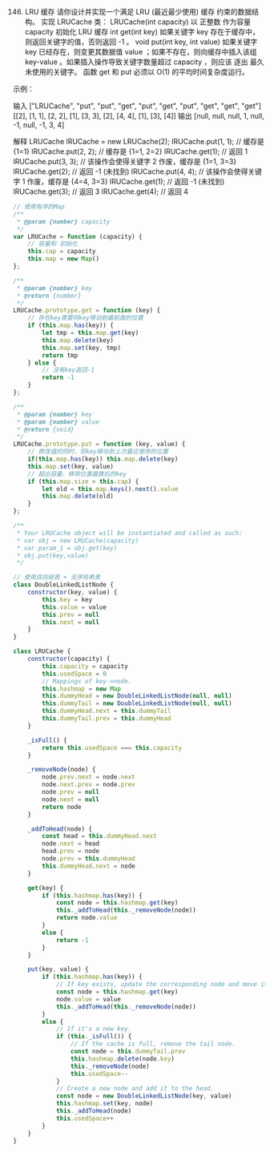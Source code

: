 146. LRU 缓存
请你设计并实现一个满足  LRU (最近最少使用) 缓存 约束的数据结构。
实现 LRUCache 类：
LRUCache(int capacity) 以 正整数 作为容量 capacity 初始化 LRU 缓存
int get(int key) 如果关键字 key 存在于缓存中，则返回关键字的值，否则返回 -1 。
void put(int key, int value) 如果关键字 key 已经存在，则变更其数据值 value ；如果不存在，则向缓存中插入该组 key-value 。如果插入操作导致关键字数量超过 capacity ，则应该 逐出 最久未使用的关键字。
函数 get 和 put 必须以 O(1) 的平均时间复杂度运行。

 

示例：

输入
["LRUCache", "put", "put", "get", "put", "get", "put", "get", "get", "get"]
[[2], [1, 1], [2, 2], [1], [3, 3], [2], [4, 4], [1], [3], [4]]
输出
[null, null, null, 1, null, -1, null, -1, 3, 4]

解释
LRUCache lRUCache = new LRUCache(2);
lRUCache.put(1, 1); // 缓存是 {1=1}
lRUCache.put(2, 2); // 缓存是 {1=1, 2=2}
lRUCache.get(1);    // 返回 1
lRUCache.put(3, 3); // 该操作会使得关键字 2 作废，缓存是 {1=1, 3=3}
lRUCache.get(2);    // 返回 -1 (未找到)
lRUCache.put(4, 4); // 该操作会使得关键字 1 作废，缓存是 {4=4, 3=3}
lRUCache.get(1);    // 返回 -1 (未找到)
lRUCache.get(3);    // 返回 3
lRUCache.get(4);    // 返回 4

```js
// 使用有序的Map
/**
 * @param {number} capacity
 */
var LRUCache = function (capacity) {
    // 容量和 初始化
    this.cap = capacity
    this.map = new Map()
};

/** 
 * @param {number} key
 * @return {number}
 */
LRUCache.prototype.get = function (key) {
    // 存在key需要将key移动到最前面的位置
    if (this.map.has(key)) {
        let tmp = this.map.get(key)
        this.map.delete(key)
        this.map.set(key, tmp)
        return tmp
    } else {
        // 没有key返回-1
        return -1
    }
};

/** 
 * @param {number} key 
 * @param {number} value
 * @return {void}
 */
LRUCache.prototype.put = function (key, value) {
    // 修改值的同时，将key移动到上次最近使用的位置
    if(this.map.has(key)) this.map.delete(key)
    this.map.set(key, value)
    // 超出容量，移除位置最靠后的key
    if (this.map.size > this.cap) {
        let old = this.map.keys().next().value
        this.map.delete(old)
    }
};

/**
 * Your LRUCache object will be instantiated and called as such:
 * var obj = new LRUCache(capacity)
 * var param_1 = obj.get(key)
 * obj.put(key,value)
 */

// 使用双向链表 + 无序哈希表
class DoubleLinkedListNode {
    constructor(key, value) {
        this.key = key
        this.value = value
        this.prev = null
        this.next = null
    }
}

class LRUCache {
    constructor(capacity) {
        this.capacity = capacity
        this.usedSpace = 0
        // Mappings of key->node.
        this.hashmap = new Map
        this.dummyHead = new DoubleLinkedListNode(null, null)
        this.dummyTail = new DoubleLinkedListNode(null, null)
        this.dummyHead.next = this.dummyTail
        this.dummyTail.prev = this.dummyHead
    }

    _isFull() {
        return this.usedSpace === this.capacity
    }

    _removeNode(node) {
        node.prev.next = node.next
        node.next.prev = node.prev
        node.prev = null
        node.next = null
        return node
    }

    _addToHead(node) {
        const head = this.dummyHead.next
        node.next = head
        head.prev = node
        node.prev = this.dummyHead
        this.dummyHead.next = node
    }

    get(key) {
        if (this.hashmap.has(key)) {
            const node = this.hashmap.get(key)
            this._addToHead(this._removeNode(node))
            return node.value
        }
        else {
            return -1
        }
    }

    put(key, value) {
        if (this.hashmap.has(key)) {
            // If key exists, update the corresponding node and move it to the head.
            const node = this.hashmap.get(key)
            node.value = value
            this._addToHead(this._removeNode(node))
        }
        else {
            // If it's a new key.
            if (this._isFull()) {
                // If the cache is full, remove the tail node.
                const node = this.dummyTail.prev
                this.hashmap.delete(node.key)
                this._removeNode(node)
                this.usedSpace--
            }
            // Create a new node and add it to the head.
            const node = new DoubleLinkedListNode(key, value)
            this.hashmap.set(key, node)
            this._addToHead(node)
            this.usedSpace++
        }
    }
}

